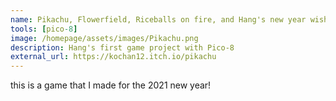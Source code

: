 ```yaml
---
name: Pikachu, Flowerfield, Riceballs on fire, and Hang's new year wishes
tools: [pico-8]
image: /homepage/assets/images/Pikachu.png
description: Hang's first game project with Pico-8
external_url: https://kochan12.itch.io/pikachu
---
```


this is a game that I made for the 2021 new year!